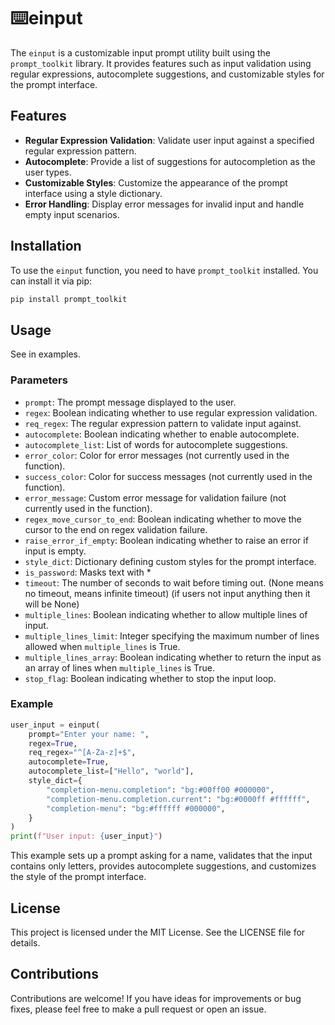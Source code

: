 # ⌨️einput

The `einput` is a customizable input prompt utility built using the `prompt_toolkit` library. It provides features such as input validation using regular expressions, autocomplete suggestions, and customizable styles for the prompt interface.

## Features

- **Regular Expression Validation**: Validate user input against a specified regular expression pattern.
- **Autocomplete**: Provide a list of suggestions for autocompletion as the user types.
- **Customizable Styles**: Customize the appearance of the prompt interface using a style dictionary.
- **Error Handling**: Display error messages for invalid input and handle empty input scenarios.

## Installation

To use the `einput` function, you need to have `prompt_toolkit` installed. You can install it via pip:

```bash
pip install prompt_toolkit
```

## Usage

See in examples.

### Parameters

- `prompt`: The prompt message displayed to the user.
- `regex`: Boolean indicating whether to use regular expression validation.
- `req_regex`: The regular expression pattern to validate input against.
- `autocomplete`: Boolean indicating whether to enable autocomplete.
- `autocomplete_list`: List of words for autocomplete suggestions.
- `error_color`: Color for error messages (not currently used in the function).
- `success_color`: Color for success messages (not currently used in the function).
- `error_message`: Custom error message for validation failure (not currently used in the function).
- `regex_move_cursor_to_end`: Boolean indicating whether to move the cursor to the end on regex validation failure.
- `raise_error_if_empty`: Boolean indicating whether to raise an error if input is empty.
- `style_dict`: Dictionary defining custom styles for the prompt interface.
- `is_password`: Masks text with *
- `timeout`: The number of seconds to wait before timing out. (None means no timeout, means infinite timeout) (if users not input anything then it will be None)
- `multiple_lines`: Boolean indicating whether to allow multiple lines of input.
- `multiple_lines_limit`: Integer specifying the maximum number of lines allowed when `multiple_lines` is True.
- `multiple_lines_array`: Boolean indicating whether to return the input as an array of lines when `multiple_lines` is True.
- `stop_flag`: Boolean indicating whether to stop the input loop.

### Example

```python
user_input = einput(
    prompt="Enter your name: ",
    regex=True,
    req_regex="^[A-Za-z]+$",
    autocomplete=True,
    autocomplete_list=["Hello", "world"],
    style_dict={
        "completion-menu.completion": "bg:#00ff00 #000000",
        "completion-menu.completion.current": "bg:#0000ff #ffffff",
        "completion-menu": "bg:#ffffff #000000",
    }
)
print(f"User input: {user_input}")
```

This example sets up a prompt asking for a name, validates that the input contains only letters, provides autocomplete suggestions, and customizes the style of the prompt interface.

## License

This project is licensed under the MIT License. See the LICENSE file for details.

## Contributions
Contributions are welcome! If you have ideas for improvements or bug fixes, please feel free to make a pull request or open an issue.